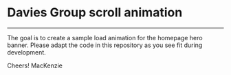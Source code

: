 # Davies Group scroll animation
----
The goal is to create a sample load animation for the homepage hero banner. Please adapt the code in this repository as you see fit during development.

Cheers!
MacKenzie
